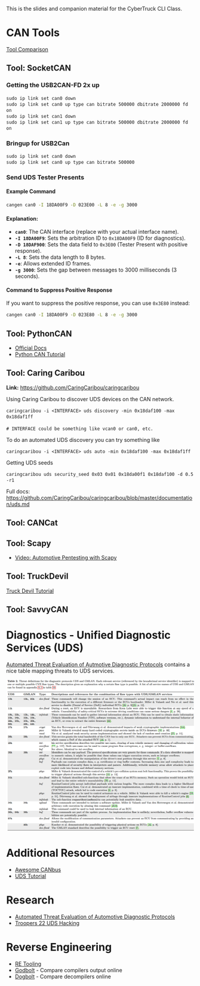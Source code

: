 This is the slides and companion material for the CyberTruck CLI Class.

# CAN Tools
[Tool Comparison](./chapters/toolcompare.md)

## Tool: SocketCAN

### Getting the USB2CAN-FD 2x up
```
sudo ip link set can0 down
sudo ip link set can0 up type can bitrate 500000 dbitrate 2000000 fd on
sudo ip link set can1 down
sudo ip link set can1 up type can bitrate 500000 dbitrate 2000000 fd on
```

### Bringup for USB2Can
```
sudo ip link set can0 down
sudo ip link set can0 up type can bitrate 500000
```

### Send UDS Tester Presents
#### Example Command

```bash
cangen can0 -I 18DA00F9 -D 023E00 -L 8 -e -g 3000
```

#### Explanation:
- **`can0`**: The CAN interface (replace with your actual interface name).
- **`-I 18DA00F9`**: Sets the arbitration ID to `0x18DA00F9` (ID for diagnostics).
- **`-D 18DAF900`**: Sets the data field to `0x3E00` (Tester Present with positive response).
- **`-L 8`**: Sets the data length to 8 bytes.
- **`-e`**: Allows extended ID frames. 
- **`-g 3000`**: Sets the gap between messages to 3000 milliseconds (3 seconds).

#### Command to Suppress Positive Response

If you want to suppress the positive response, you can use `0x3E80` instead:

```bash
cangen can0 -I 18DA00F9 -D 023E80 -L 8 -e -g 3000
```



## Tool: PythonCAN
* [Official Docs](https://python-can.readthedocs.io/en/stable/)
* [Python CAN Tutorial](./chapters/python-can.md)

## Tool: Caring Caribou

**Link:**
https://github.com/CaringCaribou/caringcaribou

Using Caring Caribou to discover UDS devices on the CAN network.
```
caringcaribou -i <INTERFACE> uds discovery -min 0x18daf100 -max 0x18daf1ff

# INTERFACE could be something like vcan0 or can0, etc.
```

To do an automated UDS discovery you can try something like
```
caringcaribou -i <INTERFACE> uds auto -min 0x18daf100 -max 0x18daf1ff
```

Getting UDS seeds
```
caringcaribou uds security_seed 0x03 0x01 0x18da00f1 0x18daf100 -d 0.5 -r1
```

Full docs:
https://github.com/CaringCaribou/caringcaribou/blob/master/documentation/uds.md


## Tool: CANCat

## Tool: Scapy

* [Video: Automotive Pentesting with Scapy](https://www.youtube.com/watch?v=7D7uNqPWrXw)

## Tool: TruckDevil
[Truck Devil Tutorial](./chapters/truckdevil.md)

## Tool: SavvyCAN

# Diagnostics - Unified Diagnostic Services (UDS)

[Automated Threat Evaluation of Autmotive Diagnostic Protocols](https://opus4.kobv.de/opus4-oth-regensburg/frontdoor/deliver/index/docId/2988/file/ESCARPaper.pdf) 
contains a nice table mapping threats to UDS services.

![](./img/AutomatedThreatEvaluationOfAutomotiveDiagnosticProtocols_Table2.png)



# Additional Resources
* [Awesome CANbus](https://github.com/iDoka/awesome-canbus)
* [UDS Tutorial](https://www.csselectronics.com/pages/uds-protocol-tutorial-unified-diagnostic-services)

# Research
* [Automated Threat Evaluation of Automotive Diagnostic Protocols](https://www.researchgate.net/publication/351483528_Automated_Threat_Evaluation_of_Automotive_Diagnostic_Protocols) 
* [Troopers 22 UDS Hacking](https://troopers.de/downloads/troopers22/TR22_UDSFuzzing.pdf)


# Reverse Engineering

* [RE Tooling](https://github.com/wtsxDev/reverse-engineering)
* [Godbolt](https://godbolt.org/) - Compare compilers output online
* [Dogbolt](https://dogbolt.org/) - Compare decompilers online

